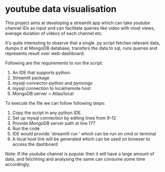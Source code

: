 # youtube data visualisation
This project aims at developing a streamlit app which can take youtube channel IDs as input and can facilitate queries like video with most views, average duration of videos of each channel etc.

It's quite interesting to observe that a single .py script fetches relevant data, dumps it at MongoDB database, transfers the data to sql, runs queries and represents result over web-dashboard.

Following are the requirements to run the script:
1) An IDE that supports python.
2) Streamlit package
3) mysql-connector-python and pymongo
4) mysql connection to local/remote host
5) MongoDB server = Atlas/local 

To execute the file we can follow following steps:
1) Copy the script in any python IDE.
2) Set up mysql connection by editing lines from 9-12
3) Provide MongoDB server path at line 177
4) Run the code
5) IDE would provide 'streamlit run <path>' which can be run on cmd or terminal
6) A local host link will be generated which can be used on browser to access the dashboard

Note: If the youtube channel is popular then it will have a large amount of data, and fetchhing and analysing the same can consume some time accordingly.
